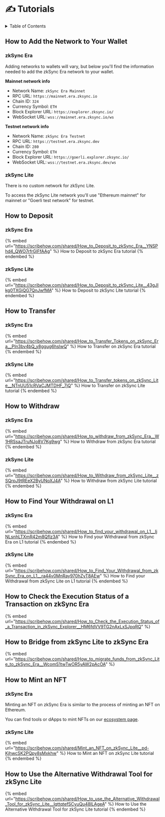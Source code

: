 # ✍ Tutorials

<details>

<summary>Table of Contents</summary>

* [How to Add the Network to Your Wallet](tutorials.md#how-to-add-the-network-to-your-wallet)
* [How to Deposit](tutorials.md#how-to-deposit)
* [How to Transfer](tutorials.md#how-to-transfer)
* [How to Withdraw](tutorials.md#how-to-withdraw)
* [How to Find your Withdrawal on L1](tutorials.md#how-to-find-your-withdrawal-on-l1)
* [How to Check the Execution Status of a Transaction on zkSync Era](tutorials.md#how-to-check-the-execution-status-of-a-transaction-on-zksync-era)
* [How to Bridge from zkSync Lite to zkSync Era](tutorials.md#how-to-bridge-funds-from-zksync-lite-to-zksync-era)
* [How to Mint an NFT](tutorials.md#how-to-mint-an-nft)
* [How to Use the Alternative Withdrawal Tool for zkSync Lite](tutorials.md#how-to-use-the-alternative-withdrawal-tool-for-zksync-lite)

</details>

## How to Add the Network to Your Wallet

### zkSync Era

Adding networks to wallets will vary, but below you'll find the information needed to add the zkSync Era network to your wallet.

**Mainnet network info**

* Network Name: `zkSync Era Mainnet`
* RPC URL: `https://mainnet.era.zksync.io`
* Chain ID: `324`
* Currency Symbol: `ETH`
* Block Explorer URL: `https://explorer.zksync.io/`
* WebSocket URL: `wss://mainnet.era.zksync.io/ws`

**Testnet network info**

* Network Name: `zkSync Era Testnet`
* RPC URL: `https://testnet.era.zksync.dev`
* Chain ID: `280`
* Currency Symbol: `ETH`
* Block Explorer URL: `https://goerli.explorer.zksync.io/`
* WebSocket URL: `wss://testnet.era.zksync.dev/ws`

### zkSync Lite

There is no custom network for zkSync Lite.&#x20;

To access the zkSync Lite network you'll use "Ethereum mainnet" for mainnet or "Goerli test network" for testnet.

## How to Deposit

### zkSync Era

{% embed url="https://scribehow.com/shared/How_to_Deposit_to_zkSync_Era__YNSPhd4_QWO7rfrGlFfAAg" %}
How to Deposit to zkSync Era tutorial
{% endembed %}

### zkSync Lite

{% embed url="https://scribehow.com/shared/How_to_Deposit_to_zkSync_Lite__43gJIkg0TXGiQG7QnJwfMA" %}
How to Deposit to zkSync Lite tutorial
{% endembed %}

## How to Transfer

### zkSync Era

{% embed url="https://scribehow.com/shared/How_to_Transfer_Tokens_on_zkSync_Era__PIn3bv4bQ_y8ggug6hslwQ" %}
How to Transfer on zkSync Era tutorial
{% endembed %}

### zkSync Lite

{% embed url="https://scribehow.com/shared/How_to_Transfer_tokens_on_zkSync_Lite__NTnUU51cRVaCJMTDHF_7jQ" %}
How to Transfer on zkSync Lite tutorial
{% endembed %}

## How to Withdraw

### zkSync Era

{% embed url="https://scribehow.com/shared/How_to_withdraw_from_zkSync_Era__W1HRSsaJTruNJo8V7Kg9wg" %}
How to Withdraw from zkSync Era tutorial
{% endembed %}

### zkSync Lite

{% embed url="https://scribehow.com/shared/How_to_Withdraw_from_zkSync_Lite__zSQrpJ9tREeX2ByUNoXJ4A" %}
How to Withdraw from zkSync Lite tutorial
{% endembed %}

## How to Find Your Withdrawal on L1

### zkSync Era

{% embed url="https://scribehow.com/shared/How_to_find_your_withdrawal_on_L1__IjNLsnhLTXmR42m8Qflz3A" %}
How to Find your Withdrawal from zkSync Era on L1 tutorial
{% endembed %}

### zkSync Lite

{% embed url="https://scribehow.com/shared/How_to_Find_Your_Withdrawal_from_zkSync_Era_on_L1__ra44v0MnRay970hZyT8AEw" %}
How to Find your Withdrawal from zkSync Lite on L1 tutorial
{% endembed %}

## How to Check the Execution Status of a Transaction on zkSync Era

{% embed url="https://scribehow.com/shared/How_to_Check_the_Execution_Status_of_a_Transaction_in_zkSync_Explorer__HM6fdVV9TG2nAxLxSJpqRQ" %}

## How to Bridge from zkSync Lite to zkSync Era

{% embed url="https://scribehow.com/shared/How_to_migrate_funds_from_zkSync_Lite_to_zkSync_Era__WcomS1twTwOR5yAW2pAcOA" %}

## How to Mint an NFT

### zkSync Era

Minting an NFT on zkSync Era is similar to the process of minting an NFT on Ethereum.&#x20;

You can find tools or dApps to mint NFTs on our [ecosystem page](https://ecosystem.zksync.io/).&#x20;

### zkSync Lite

{% embed url="https://scribehow.com/shared/Mint_an_NFT_on_zkSync_Lite__pd-KjhwcSK2PQpy8sMxkhw" %}
How to Mint an NFT on zkSync Lite tutorial
{% endembed %}

## How to Use the Alternative Withdrawal Tool for zkSync Lite

{% embed url="https://scribehow.com/shared/How_to_use_the_Alternative_Withdrawal_Tool_for_zkSync_Lite__lqttqtefSCyuQu48ILAgeA" %}
How to Use the Alternative Withdrawal Tool for zkSync Lite tutorial
{% endembed %}

